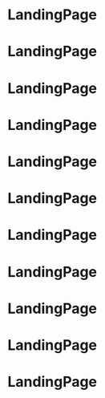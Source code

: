 # LandingPage
# LandingPage
# LandingPage
# LandingPage
# LandingPage
# LandingPage
# LandingPage
# LandingPage
# LandingPage
# LandingPage
# LandingPage
